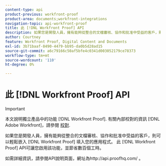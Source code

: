 ```yaml
---
content-type: api
product-previous: workfront-proof
product-area: documents;workfront-integrations
navigation-topic: api-workfront-proof
title: 此 [!DNL Workfront Proof] API
description: 如果您是開發人員，擁有能夠從整合的文檔審核、協作和批准中受益的客戶，則可以輕鬆嵌入 [!DNL Workfront Proof] 填入您的應用程式。 此 [!DNL Workfront Proof] API可讓您啟用該功能，並節省數百個工時。
author: Courtney
feature: Workfront Proof, Digital Content and Documents
exl-id: 3b71baaf-8490-4479-bb95-da0b5d28ad15
source-git-commit: a6c79166c50af5bfe4c0341d003052179ce78373
workflow-type: tm+mt
source-wordcount: '110'
ht-degree: 0%

---
```


# 此 [!DNL Workfront Proof] API

>[!IMPORTANT]
>
>本文說明獨立產品中的功能 [!DNL Workfront Proof]. 有關內部校對的資訊 [!DNL Adobe Workfront]，請參閱 [校對](../../../review-and-approve-work/proofing/proofing.md).

如果您是開發人員，擁有能夠從整合的文檔審核、協作和批准中受益的客戶，則可以輕鬆嵌入 [!DNL Workfront Proof] 填入您的應用程式。 此 [!DNL Workfront Proof] API可讓您啟用該功能，並節省數百個工時。

如需詳細資訊，請參閱API說明頁面，網址為http://api.proofhq.com/ 。
